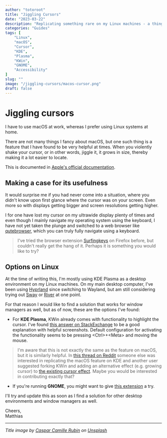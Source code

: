```yaml
---
author: "totoroot"
title: "Jiggling Cursors"
date: "2023-03-22"
description: "Replicating something rare on my Linux machines - a thing I like about macOS"
categories: "Guides"
tags: [
    "Linux",
    "macOS",
    "Cursor",
    "KDE",
    "Plasma",
    "KWin",
    "GNOME",
    "Accessibility"
]
slug: ""
image: "/jiggling-cursors/macos-cursor.png"
draft: false
---
```


# Jiggling cursors

I have to use macOS at work, whereas I prefer using Linux systems at home.

There are not many things I fancy about macOS, but one such thing is a feature that I have found to be very helpful at times. When you violently shake your cursor, or in other words, jiggle it, it grows in size, thereby making it a lot easier to locate.

This is documented in [Apple's official documentation](https://support.apple.com/en-in/guide/mac-help/mchlp2920/mac).


## Making a case for its usefulness

It would surprise me if you had never come into a situation, where you didn't know upon first glance where the cursor was on your screen. Even more so with displays getting bigger and screen resolutions getting higher.

I for one have lost my cursor on my ultrawide display plenty of times and even though I mainly navigate my operating system using the keyboard, I have not yet taken the plunge and switched to a web browser like [qutebrowser](https://www.qutebrowser.org/), which you can truly fully navigate using a keyboard.

> I've tried the browser extension [Surfingkeys](https://github.com/brookhong/Surfingkeys) on Firefox before, but couldn't really get the hang of it. Perhaps it is something you would like to try?

## Options on Linux

At the time of writing this, I'm mostly using KDE Plasma as a desktop environment on my Linux machines. On my main desktop computer, I've been using [Hyprland](https://hyprland.org/) since switching to Wayland, but am still considering trying out [Sway](https://swaywm.org/) or [River](https://github.com/riverwm/river) at one point.

For that reason I would like to find a solution that works for window managers as well, but as of now, these are the options I've found:

- For **KDE Plasma**, KWin already comes with functionality to highlight the cursor. I've found [this answer on StackExchange](https://unix.stackexchange.com/a/570608) to be a good explanation with helpful screenshots. Default configuration for activating the functionality seems to be pressing \<Ctrl\>+\<Meta\> and moving the mouse.

> I'm aware that this is not exactly the same as the feature on macOS, but it is similarly helpful. In [this thread on Reddit](https://www.reddit.com/r/kde/comments/k62cxr/shake_to_find_pointer_alternative_for_kde/) someone else was interested in replicating the macOS feature on KDE and another user suggested forking KWin and adding an alternative effect (e.g. growing cursor) to [the existing cursor effect](https://github.com/KDE/kwin/tree/master/src/effects/trackmouse). Maybe you would be interested in contributing exactly that?

- If you're running **GNOME**, you might want to give [this extension](https://github.com/jeffchannell/jiggle) a try.

I'll try and update this as soon as I find a solution for other desktop environments and window managers as well.

Cheers,\
Matthias

---

*Title image by [Caspar Camille Rubin](https://unsplash.com/@casparrubin?utm_source=unsplash&utm_medium=referral&utm_content=creditCopyText) on [Unsplash](https://unsplash.com/photos/fPkvU7RDmCo?utm_source=unsplash&utm_medium=referral&utm_content=creditCopyText)*
